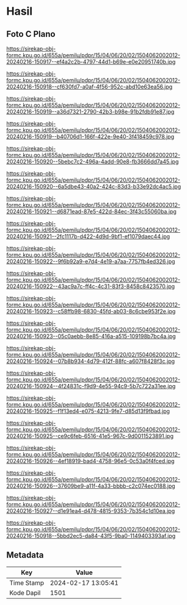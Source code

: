 # Hasil

## Foto C Plano

https://sirekap-obj-formc.kpu.go.id/655a/pemilu/pdpr/15/04/06/20/02/1504062002012-20240216-150917--ef4a2c2b-4797-44d1-b69e-e0e20951740b.jpg

https://sirekap-obj-formc.kpu.go.id/655a/pemilu/pdpr/15/04/06/20/02/1504062002012-20240216-150918--cf630fd7-a0af-4f56-952c-abd10e63ea56.jpg

https://sirekap-obj-formc.kpu.go.id/655a/pemilu/pdpr/15/04/06/20/02/1504062002012-20240216-150919--a36d7321-2790-42b3-b98e-91b2fdb91e87.jpg

https://sirekap-obj-formc.kpu.go.id/655a/pemilu/pdpr/15/04/06/20/02/1504062002012-20240216-150919--b40706d1-166f-422e-9e40-3f418459c978.jpg

https://sirekap-obj-formc.kpu.go.id/655a/pemilu/pdpr/15/04/06/20/02/1504062002012-20240216-150920--5bebc7c2-496a-4add-90e8-fb3666dd7a45.jpg

https://sirekap-obj-formc.kpu.go.id/655a/pemilu/pdpr/15/04/06/20/02/1504062002012-20240216-150920--6a5dbe43-40a2-424c-83d3-b33e92dc4ac5.jpg

https://sirekap-obj-formc.kpu.go.id/655a/pemilu/pdpr/15/04/06/20/02/1504062002012-20240216-150921--d6871ead-87e5-422d-84ec-3f43c55060ba.jpg

https://sirekap-obj-formc.kpu.go.id/655a/pemilu/pdpr/15/04/06/20/02/1504062002012-20240216-150921--2fc1117b-d422-4d9d-9bf1-ef1079daec44.jpg

https://sirekap-obj-formc.kpu.go.id/655a/pemilu/pdpr/15/04/06/20/02/1504062002012-20240216-150922--9f6b92a9-e7d4-4e19-a7aa-7757fb4ed326.jpg

https://sirekap-obj-formc.kpu.go.id/655a/pemilu/pdpr/15/04/06/20/02/1504062002012-20240216-150922--43ac9a7c-ff4c-4c31-83f3-8458c8423570.jpg

https://sirekap-obj-formc.kpu.go.id/655a/pemilu/pdpr/15/04/06/20/02/1504062002012-20240216-150923--c58ffb98-6830-45fd-ab03-8c6cbe953f2e.jpg

https://sirekap-obj-formc.kpu.go.id/655a/pemilu/pdpr/15/04/06/20/02/1504062002012-20240216-150923--05c0aebb-8e85-416a-a515-109198b7bc4a.jpg

https://sirekap-obj-formc.kpu.go.id/655a/pemilu/pdpr/15/04/06/20/02/1504062002012-20240216-150924--07b8b934-4d79-412f-88fc-a607f8428f3c.jpg

https://sirekap-obj-formc.kpu.go.id/655a/pemilu/pdpr/15/04/06/20/02/1504062002012-20240216-150924--4f24831c-f9d9-4e55-94c9-5b7c722a31ee.jpg

https://sirekap-obj-formc.kpu.go.id/655a/pemilu/pdpr/15/04/06/20/02/1504062002012-20240216-150925--f1f13ed4-e075-4213-9fe7-d85d13f9fbad.jpg

https://sirekap-obj-formc.kpu.go.id/655a/pemilu/pdpr/15/04/06/20/02/1504062002012-20240216-150925--ce9c6feb-6516-41e5-967c-9d0011523891.jpg

https://sirekap-obj-formc.kpu.go.id/655a/pemilu/pdpr/15/04/06/20/02/1504062002012-20240216-150926--4ef18919-bad4-4758-96e5-0c53a0f4fced.jpg

https://sirekap-obj-formc.kpu.go.id/655a/pemilu/pdpr/15/04/06/20/02/1504062002012-20240216-150926--37609be9-a11f-4a33-bbbb-c2c074ec0188.jpg

https://sirekap-obj-formc.kpu.go.id/655a/pemilu/pdpr/15/04/06/20/02/1504062002012-20240216-150927--d1e91ea4-d478-4815-9353-7b354c1d10ea.jpg

https://sirekap-obj-formc.kpu.go.id/655a/pemilu/pdpr/15/04/06/20/02/1504062002012-20240216-150918--5bbd2ec5-da84-43f5-9ba0-1149403393af.jpg


## Metadata

| Key        | Value               |
| ---------- | ------------------- |
| Time Stamp | 2024-02-17 13:05:41 |
| Kode Dapil | 1501                |



